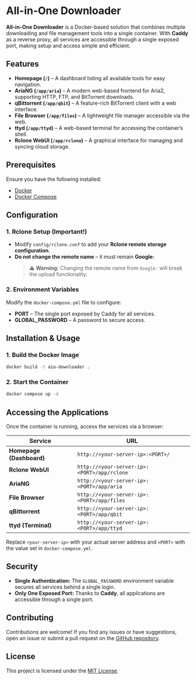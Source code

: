 # All-in-One Downloader  

**All-in-One Downloader** is a Docker-based solution that combines multiple downloading and file management tools into a single container. With **Caddy** as a reverse proxy, all services are accessible through a single exposed port, making setup and access simple and efficient.  

## Features  

- **Homepage (`/`)** – A dashboard listing all available tools for easy navigation.  
- **AriaNG (`/app/aria`)** – A modern web-based frontend for Aria2, supporting HTTP, FTP, and BitTorrent downloads.  
- **qBittorrent (`/app/qbit`)** – A feature-rich BitTorrent client with a web interface.  
- **File Browser (`/app/files`)** – A lightweight file manager accessible via the web.  
- **ttyd (`/app/ttyd`)** – A web-based terminal for accessing the container’s shell.  
- **Rclone WebUI (`/app/rclone`)** – A graphical interface for managing and syncing cloud storage.  

## Prerequisites  

Ensure you have the following installed:  

- [Docker](https://www.docker.com/get-started)  
- [Docker Compose](https://docs.docker.com/compose/install/)  

## Configuration  

### 1. Rclone Setup (Important!)  
- Modify `config/rclone.conf` to add your **Rclone remote storage configuration**.  
- **Do not change the remote name** – it must remain **Google:**  
  > ⚠ **Warning:** Changing the remote name from `Google:` will break the upload functionality.  

### 2. Environment Variables  
Modify the `docker-compose.yml` file to configure:  
- **PORT** – The single port exposed by Caddy for all services.  
- **GLOBAL_PASSWORD** – A password to secure access.  

## Installation & Usage  

### 1. Build the Docker Image  
```sh
docker build -t aio-downloader .
```

### 2. Start the Container  
```sh
docker compose up -d
```

## Accessing the Applications  

Once the container is running, access the services via a browser:  

| Service | URL |
|---------|-----|
| **Homepage (Dashboard)** | `http://<your-server-ip>:<PORT>/` |
| **Rclone WebUI** | `http://<your-server-ip>:<PORT>/app/rclone` |
| **AriaNG** | `http://<your-server-ip>:<PORT>/app/aria` |
| **File Browser** | `http://<your-server-ip>:<PORT>/app/files` |
| **qBittorrent** | `http://<your-server-ip>:<PORT>/app/qbit` |
| **ttyd (Terminal)** | `http://<your-server-ip>:<PORT>/app/ttyd` |

Replace `<your-server-ip>` with your actual server address and `<PORT>` with the value set in `docker-compose.yml`.  

## Security  

- **Single Authentication:** The `GLOBAL_PASSWORD` environment variable secures all services behind a single login.  
- **Only One Exposed Port:** Thanks to **Caddy**, all applications are accessible through a single port.  

## Contributing  

Contributions are welcome! If you find any issues or have suggestions, open an issue or submit a pull request on the [GitHub repository](https://github.com/av1-is-better/All-in-One-Downloader).  

## License  

This project is licensed under the [MIT License](LICENSE).  
